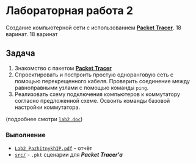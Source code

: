 # Лабораторная работа 2
Создание компьютерной сети с использованием [**Packet Tracer**](https://en.wikipedia.org/wiki/Packet_Tracer). 18 варинат. 18 варинат

## Задача
1. Знакомство с пакетом [**Packet Tracer**](https://www.netacad.com/about-networking-academy/packet-tracer)
2. Спроектировать и построить простую одноранговую сеть с помощью перекрещенного кабеля. Проверить соединение между равноправными узлами с помощью команды `ping`.
3. Реализовать схему подключения компьютеров к коммутатору согласно предложенной схеме. Освоить команды базовой настройки коммутатора.

(подробнее смотри [`lab2.doc`](https://drapegnik.github.io/bsu/networks/lab2/lab2.doc))

### Выполнение
* [`Lab2_PazhitnykhIP.pdf`](https://drapegnik.github.io/bsu/networks/lab2/Lab2_PazhitnykhIP.pdf) - отчёт
* [`src/`](https://github.com/drapegnik/bsu/tree/master/networks/lab2/src) - `.pkt` сценарии для ***Packet Tracer'a***